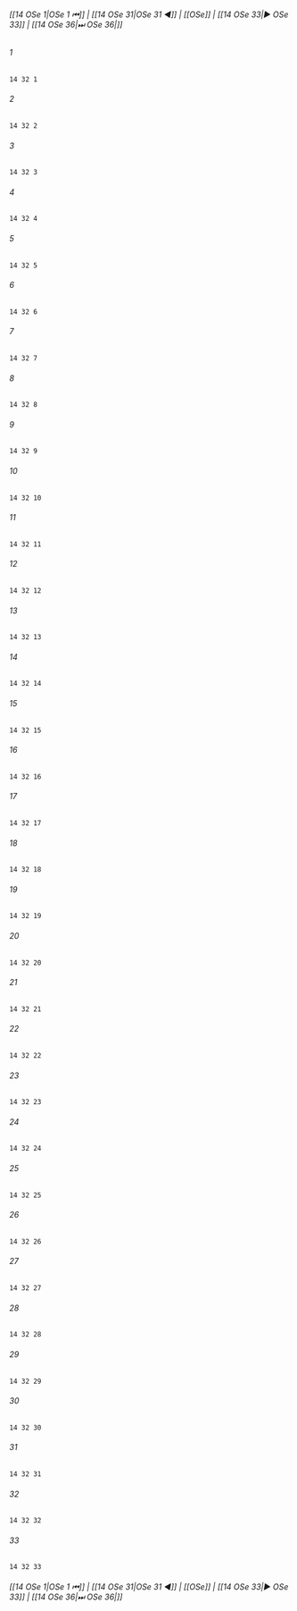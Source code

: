 
###### [[14 OSe 1|OSe 1 ⏮]] | [[14 OSe 31|OSe 31 ◀]] | [[OSe]] | [[14 OSe 33|▶ OSe 33]] | [[14 OSe 36|⏭ OSe 36|]]

###### 1
``` verse
14 32 1 
```
###### 2
``` verse
14 32 2 
```
###### 3
``` verse
14 32 3 
```
###### 4
``` verse
14 32 4 
```
###### 5
``` verse
14 32 5 
```
###### 6
``` verse
14 32 6 
```
###### 7
``` verse
14 32 7 
```
###### 8
``` verse
14 32 8 
```
###### 9
``` verse
14 32 9 
```
###### 10
``` verse
14 32 10 
```
###### 11
``` verse
14 32 11 
```
###### 12
``` verse
14 32 12 
```
###### 13
``` verse
14 32 13 
```
###### 14
``` verse
14 32 14 
```
###### 15
``` verse
14 32 15 
```
###### 16
``` verse
14 32 16 
```
###### 17
``` verse
14 32 17 
```
###### 18
``` verse
14 32 18 
```
###### 19
``` verse
14 32 19 
```
###### 20
``` verse
14 32 20 
```
###### 21
``` verse
14 32 21 
```
###### 22
``` verse
14 32 22 
```
###### 23
``` verse
14 32 23 
```
###### 24
``` verse
14 32 24 
```
###### 25
``` verse
14 32 25 
```
###### 26
``` verse
14 32 26 
```
###### 27
``` verse
14 32 27 
```
###### 28
``` verse
14 32 28 
```
###### 29
``` verse
14 32 29 
```
###### 30
``` verse
14 32 30 
```
###### 31
``` verse
14 32 31 
```
###### 32
``` verse
14 32 32 
```
###### 33
``` verse
14 32 33 
```

###### [[14 OSe 1|OSe 1 ⏮]] | [[14 OSe 31|OSe 31 ◀]] | [[OSe]] | [[14 OSe 33|▶ OSe 33]] | [[14 OSe 36|⏭ OSe 36|]]

